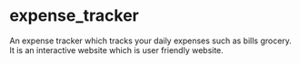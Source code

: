 # expense_tracker
An expense tracker which tracks your daily expenses such as bills grocery. It is an interactive website which is user friendly website.
